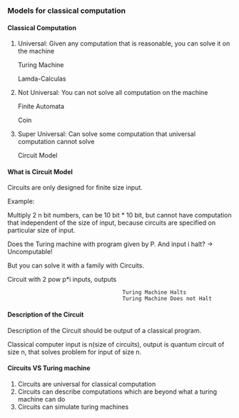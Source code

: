 ### Models for classical computation

#### Classical Computation
1. Universal: Given any computation that is reasonable, you can solve it on the machine

    Turing Machine

    Lamda-Calculas

2. Not Universal: You can not solve all computation on the machine

    Finite Automata

    Coin

3. Super Universal: Can solve some computation that universal computation cannot solve

    Circuit Model

#### What is Circuit Model
Circuits are only designed for finite size input.

Example:

Multiply 2 n bit numbers, can be 10 bit * 10 bit, but cannot have computation that independent of the size of input, because circuits are specified on particular size of input.

Does the Turing machine with program given by P. And input i halt? -> Uncomputable!

But you can solve it with a family with Circuits. 

Circuit with 2 pow p*i inputs, outputs 

                                        Turing Machine Halts
                                        Turing Machine Does not Halt

#### Description of the Circuit

Description of the Circuit should be output of a classical program.

Classical computer input is n(size of circuits), output is quantum circuit of size n, that solves problem for input of size n.

#### Circuits VS Turing machine

1. Circuits are universal for classical computation
2. Circuits can describe computations which are beyond what a turing machine can do
3. Circuits can simulate turing machines
